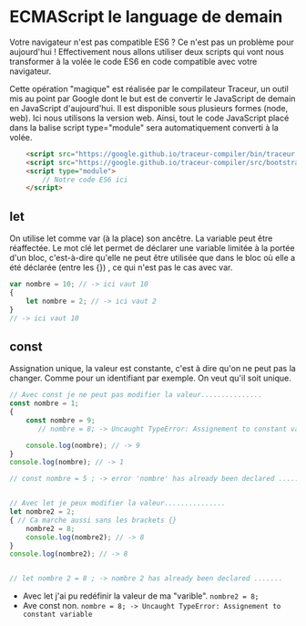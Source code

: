 # ECMAScript le language de demain

Votre navigateur n'est pas compatible ES6 ? Ce n'est pas un problème pour aujourd'hui ! Effectivement nous allons utiliser deux scripts qui vont nous transformer à la volée le code ES6 en code compatible avec votre navigateur.

Cette opération "magique" est réalisée par le compilateur Traceur, un outil mis au point par Google dont le but est de convertir le JavaScript de demain en JavaScript d'aujourd'hui. Il est disponible sous plusieurs formes (node, web). Ici nous utilisons la version web. Ainsi, tout le code JavaScript placé dans la balise script type="module" sera automatiquement converti à la volée.

```html
    <script src="https://google.github.io/traceur-compiler/bin/traceur.js"></script>
    <script src="https://google.github.io/traceur-compiler/src/bootstrap.js"></script>
    <script type="module">
        // Notre code ES6 ici
    </script>
```

## let

On utilise let comme var (à la place) son ancêtre. La variable peut être réaffectée.
Le mot clé let permet de déclarer une variable limitée à la portée d'un bloc, c'est-à-dire qu'elle ne peut être utilisée que dans le bloc où elle a été déclarée (entre les {}) , ce qui n'est pas le cas avec var.

```js
var nombre = 10; // -> ici vaut 10
{
    let nombre = 2; // -> ici vaut 2
}
// -> ici vaut 10
```

## const

Assignation unique, la valeur est constante, c'est à dire qu'on ne peut pas la changer. Comme pour un identifiant par exemple. On veut qu'il soit unique.

```js
// Avec const je ne peut pas modifier la valeur...............
const nombre = 1;
{
    const nombre = 9;
       // nombre = 8; -> Uncaught TypeError: Assignement to constant variable

    console.log(nombre); // -> 9
}
console.log(nombre); // -> 1

// const nombre = 5 ; -> error 'nombre' has already been declared .......


// Avec let je peux modifier la valeur...............
let nombre2 = 2;
{ // Ca marche aussi sans les brackets {}
    nombre2 = 8;
    console.log(nombre2); // -> 8
}
console.log(nombre2); // -> 8


// let nombre 2 = 8 ; -> nombre 2 has already been declared .......
```

- Avec let j'ai pu redéfinir la valeur de ma "varible". `nombre2 = 8;`
- Ave const non. `nombre = 8; -> Uncaught TypeError: Assignement to constant variable`
